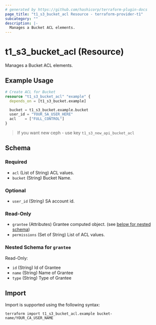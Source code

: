 ```yaml
---
# generated by https://github.com/hashicorp/terraform-plugin-docs
page_title: "t1_s3_bucket_acl Resource - terraform-provider-t1"
subcategory: ""
description: |-
  Manages a Bucket ACL elements.
---
```


# t1_s3_bucket_acl (Resource)

Manages a Bucket ACL elements.

## Example Usage

```terraform
# Create ACL for Bucket
resource "t1_s3_bucket_acl" "example" {
  depends_on = [t1_s3_bucket.example]

  bucket = t1_s3_bucket.example.bucket
  user_id = "YOUR_SA_USER_HERE"
  acl    = ["FULL_CONTROL"]
}
```
> If you want new ceph - use key `t1_s3_new_api_bucket_acl`

<!-- schema generated by tfplugindocs -->
## Schema

### Required

- `acl` (List of String) ACL values.
- `bucket` (String) Bucket Name.

### Optional

- `user_id` (String) SA account id.

### Read-Only

- `grantee` (Attributes) Grantee computed object. (see [below for nested schema](#nestedatt--grantee))
- `permissions` (Set of String) List of ACL values.

<a id="nestedatt--grantee"></a>
### Nested Schema for `grantee`

Read-Only:

- `id` (String) Id of Grantee
- `name` (String) Name of Grantee
- `type` (String) Type of Grantee

## Import

Import is supported using the following syntax:

```shell
terraform import t1_s3_bucket_acl.example bucket-name/YOUR_CA_USER_NAME
```
